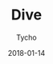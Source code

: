 ---
title: "Dive"
subtitle: "Tycho"
customForwardUrl: "https://www.youtube.com/watch?v=Z6ih1aKeETk"
displayImg: "https://img.youtube.com/vi/Z6ih1aKeETk/0.jpg"
date: "2018-01-14"
newTab: true 
---